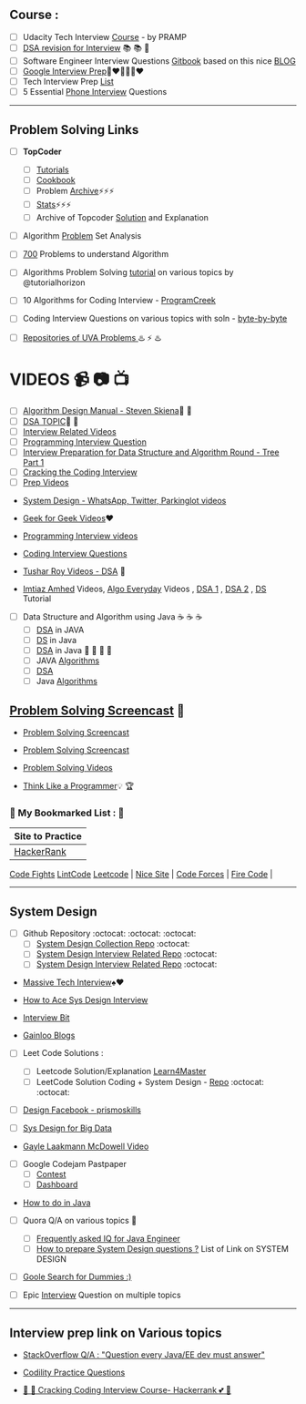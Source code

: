 
## Course :
- [ ] Udacity Tech Interview [Course](https://www.udacity.com/course/technical-interview--ud513) - by PRAMP
- [ ] [DSA revision for Interview](http://www.columbia.edu/~jxz2101/) :books: :books: :book: 
- [ ] Software Engineer Interview Questions [Gitbook](https://orrsella.gitbooks.io/soft-eng-interview-prep/content/) based on this nice [BLOG](https://orrsella.com/2016/05/14/preparing-for-a-facebook-google-software-engineer-interview/)
- [ ] [Google Interview Prep](http://blog.gainlo.co/index.php/category/google-interview-preparation/):blue_heart::heart::yellow_heart::blue_heart::green_heart::heart:
- [ ] Tech Interview Prep [List](https://hackmd.io/s/SJIV-n7B)
- [ ] 5 Essential [Phone Interview](https://sites.google.com/site/steveyegge2/five-essential-phone-screen-questions) Questions

---
## Problem Solving Links
- [ ] **TopCoder**
  - [ ] [Tutorials](https://www.topcoder.com/community/data-science/data-science-tutorials/)
  - [ ] [Cookbook](https://apps.topcoder.com/forums/?module=Category&categoryID=4532)
  - [ ] Problem [Archive](https://community.topcoder.com/tc?module=ProblemArchive&sr=&er=&sc=&sd=&class=&cat=Search&div1l=&div2l=&mind1s=&mind2s=&maxd1s=&maxd2s=&wr=):zap::zap::zap:
  - [ ] [Stats](https://community.topcoder.com/stat?c=last_match):zap::zap::zap:
  - [ ] Archive of Topcoder [Solution](http://web.eecs.utk.edu/~plank/topcoder-writeups/) and Explanation
- [ ] Algorithm [Problem](https://apps.topcoder.com/wiki/display/tc/Algorithm+Problem+Set+Analysis) Set Analysis
- [ ] [700](http://praveendhinwacoding.blogspot.in/2013/06/700-problems-to-understand-you-complete.html) Problems to understand Algorithm
- [ ] Algorithms Problem Solving [tutorial](http://algorithms.tutorialhorizon.com/) on various topics by @tutorialhorizon

- [ ] 10 Algorithms for Coding Interview - [ProgramCreek](https://www.programcreek.com/2012/11/top-10-algorithms-for-coding-interview/)
- [ ] Coding Interview Questions on various topics with soln - [byte-by-byte](https://www.byte-by-byte.com/coding-interview-questions/)
- [ ] [Repositories of UVA Problems ](https://uva.onlinejudge.org/)  :hotsprings: :zap: :hotsprings:

# VIDEOS :video_camera: :camera: :tv: 
- [ ]  [Algorithm Design Manual - Steven Skiena](https://www.youtube.com/playlist?list=PLOtl7M3yp-DV69F32zdK7YJcNXpTunF2b):bookmark: :book: 
- [ ]  [DSA TOPIC](https://www.youtube.com/channel/UCmY63R8Xn20c6uIzcGgmI9A):cop: :metal: 
- [ ]  [Interview Related Videos](https://www.youtube.com/channel/UCZSfwNcYIpqO8B9wnBg4HWA)
- [ ]  [Programming Interview Question](https://www.youtube.com/playlist?list=PLamzFoFxwoNjPfxzaWqs7cZGsPYy0x_gI)
- [ ]  [Interview Preparation for Data Structure and Algorithm Round - Tree Part 1](https://www.youtube.com/watch?v=TpMmcEwW524&t=1793s)
- [ ]  [Cracking the Coding Interview](https://www.youtube.com/watch?v=4NIb9l3imAo&t=42s)
- [ ]  [Prep Videos](https://www.youtube.com/channel/UCxX9wt5FWQUAAz4UrysqK9A/videos)
* [System Design - WhatsApp, Twitter, Parkinglot videos](https://www.youtube.com/channel/UC-vYrOAmtrx9sBzJAf3x_xw/videos)
* [Geek for Geek Videos](https://www.youtube.com/watch?v=il_t1WVLNxk&list=PLqM7alHXFySGqCvcwfqqMrteqWukz9ZoE):hearts: 
* [Programming Interview videos](https://www.youtube.com/user/mycodeschool/videos)
* [Coding Interview Questions](https://www.youtube.com/playlist?list=PLNmW52ef0uwsjnM06LweaYEZr-wjPKBnj)
* [Tushar Roy Videos - DSA](https://www.youtube.com/user/tusharroy2525)  :wave:


* [Imtiaz Amhed](https://www.youtube.com/channel/UCu4mLxrAkMEcjK9N1yJOxyA/videos) Videos, [Algo Everyday](https://www.youtube.com/user/vivekanandkhyade/videos) Videos , [DSA 1](https://www.youtube.com/playlist?list=PLkGAai-LjzyO6ceCuzRP7uJUEFl5oDYrf) , [DSA 2](https://www.youtube.com/playlist?list=PLkGAai-LjzyNg7SsHWA7QzdRSYX1Kt39T) , [DS](https://www.youtube.com/playlist?list=PLVlQHNRLflP_OxF1QJoGBwH_TnZszHR_j) Tutorial
- [ ] Data Structure and Algorithm using Java :coffee: :coffee: :coffee:
  - [ ] [DSA](https://www.youtube.com/playlist?list=PLpPXw4zFa0uKKhaSz87IowJnOTzh9tiBk) in JAVA 
  - [ ] [DS](https://www.youtube.com/playlist?list=PLJNHMXKkK6-iwEPDDt0mayHlNDqIpoS6M) in Java 
  - [ ] [DSA](https://www.youtube.com/playlist?list=PL6Zs6LgrJj3tDXv8a_elC6eT_4R5gfX4d) in Java  :100: :100: :100: :100:
  - [ ] JAVA [Algorithms](https://www.youtube.com/playlist?list=PLGLfVvz_LVvReUrWr94U-ZMgjYTQ538nT) 
  - [ ] [DSA](https://www.youtube.com/playlist?list=PLs8TmeZHJEeF2UMA8KCI6g0BMDrVUgB0r) 
  - [ ] Java [Algorithms](https://www.youtube.com/playlist?list=PLfi5oI2EMygMPYRQf-UD4BOWrU4UJ_-2I) 

## [Problem Solving Screencast](https://www.youtube.com/user/petrmitrichev/videos) :movie_camera:
* [Problem Solving Screencast](https://www.youtube.com/channel/UCjlLfxSPkYluCDetlwbLpjQ)
* [Problem Solving Screencast](https://www.youtube.com/user/Endagorion/videos)
* [Problem Solving Videos](https://www.youtube.com/channel/UC5sUXTFSRkZSCcGGxE7LQDQ/videos)

* [Think Like a Programmer](https://www.youtube.com/playlist?list=PLKQ5LYb497AZIZe9dBWy8GwLluVaMQVj0):bulb: :trophy:

### :thought_balloon: My Bookmarked List : :thought_balloon:


**Site to Practice** |
------------- |
[HackerRank](https://www.hackerrank.com/)  |
[Code Fights](https://codefights.com/)
[LintCode](http://www.lintcode.com/)
[Leetcode](https://leetcode.com/) |
[Nice Site](http://n00tc0d3r.blogspot.com/) |
[Code Forces](http://codeforces.com/) |
[Fire Code](https://www.firecode.io/pages/home) |

--- 


## System Design 
- [ ] Github Repository :octocat: :octocat: :octocat:
  - [ ] [System Design Collection Repo](https://github.com/donnemartin/system-design-primer) :octocat:
  - [ ] [System Design Interview Related Repo](https://github.com/checkcheckzz/system-design-interview) :octocat:
  - [ ] [System Design Interview Related Repo](https://github.com/shashank88/system_design) :octocat:

* [Massive Tech Interview](http://massivetechinterview.blogspot.com/2015/06/algorithm-how-to-count-number-of.html):spades::hearts:

* [How to Ace Sys Design Interview](https://www.palantir.com/how-to-ace-a-systems-design-interview/)

* [Interview Bit](https://www.interviewbit.com/courses/system-design/topics/storage-scalability/)

* [Gainloo Blogs](http://blog.gainlo.co/index.php/category/system-design-interview-questions/)

- [ ] Leet Code Solutions :
  - [ ] Leetcode Solution/Explanation [Learn4Master](http://www.learn4master.com/data-structures/hashtable/leetcode-lru-cache-solution-in-java)
  - [ ] LeetCode Solution Coding + System Design - [Repo](https://github.com/zxqiu/leetcode-lintcode) :octocat: :octocat:

- [ ] [Design Facebook - prismoskills](http://prismoskills.appspot.com/lessons/System_Design_and_Big_Data/Chapter_08_-_Designing_Facebook.jsp)

- [ ] [Sys Design for Big Data](http://n00tc0d3r.blogspot.com/2013/09/big-data-consistent-hashing.html)

* [Gayle Laakmann McDowell Video](https://www.youtube.com/results?search_query=Gayle+Laakmann+McDowell)

- [ ] Google Codejam Pastpaper
  - [ ] [Contest](https://code.google.com/codejam/contests.html)
  - [ ] [Dashboard](https://code.google.com/codejam/contest/7234486/dashboard)

* [How to do in Java](http://howtodoinjava.com/java-best-practices/)

- [ ] Quora Q/A on various topics :speech_balloon:
  - [ ] [Frequently asked IQ for Java Engineer](https://www.quora.com/Which-are-the-frequently-asked-interview-questions-for-Java-Engineers)
  - [ ] [How to prepare System Design questions ?](https://www.quora.com/How-do-I-prepare-to-answer-design-questions-in-a-technical-interview) List of Link on SYSTEM DESIGN 
- [ ] [Goole Search for Dummies :) ](https://www.google.com/webhp?sourceid=chrome-instant&ion=1&espv=2&ie=UTF-8#q=system%20design%20interview%20questions)


- [ ] Epic [Interview](http://katemats.com/interview-questions/) Question on multiple topics

--- 

## Interview prep link on Various topics

* [StackOverflow Q/A : "Question every Java/EE dev must answer"](http://stackoverflow.com/questions/2114212/questions-every-good-java-java-ee-developer-should-be-able-to-answer)
* [Codility Practice Questions](https://codility.com/programmers/lessons/1-iterations/)

* [:angel: :sparkling_heart: Cracking Coding Interview Course- Hackerrank :two_hearts:  :purple_heart:](https://www.hackerrank.com/domains/tutorials/cracking-the-coding-interview)
